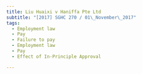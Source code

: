 ```yaml
---
title: Liu Huaixi v Haniffa Pte Ltd 
subtitle: "[2017] SGHC 270 / 01\_November\_2017"
tags:
  - Employment law
  - Pay
  - Failure to pay
  - Employment law
  - Pay
  - Effect of In-Principle Approval

---
```


